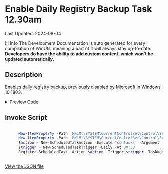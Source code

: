 ﻿# Enable Daily Registry Backup Task 12.30am

Last Updated: 2024-08-04


!!! info
     The Development Documentation is auto generated for every compilation of WinUtil, meaning a part of it will always stay up-to-date. **Developers do have the ability to add custom content, which won't be updated automatically.**


## Description

Enables daily registry backup, previously disabled by Microsoft in Windows 10 1803.

<!-- BEGIN CUSTOM CONTENT -->

<!-- END CUSTOM CONTENT -->

<details>
<summary>Preview Code</summary>

```json
{
    "Content":  "Enable Daily Registry Backup Task 12.30am",
    "Description":  "Enables daily registry backup, previously disabled by Microsoft in Windows 10 1803.",
    "category":  "Features",
    "link":  "https://christitustech.github.io/winutil/dev/features/Legacy-Windows-Panels/user",
    "panel":  "1",
    "Order":  "a017_",
    "feature":  [

                ],
    "InvokeScript":  [
                         "\r\n      New-ItemProperty -Path \u0027HKLM:\\SYSTEM\\CurrentControlSet\\Control\\Session Manager\\Configuration Manager\u0027 -Name \u0027EnablePeriodicBackup\u0027 -Type DWord -Value 1 -Force\r\n      New-ItemProperty -Path \u0027HKLM:\\SYSTEM\\CurrentControlSet\\Control\\Session Manager\\Configuration Manager\u0027 -Name \u0027BackupCount\u0027 -Type DWord -Value 2 -Force\r\n      $action = New-ScheduledTaskAction -Execute \u0027schtasks\u0027 -Argument \u0027/run /i /tn \"\\Microsoft\\Windows\\Registry\\RegIdleBackup\"\u0027\r\n      $trigger = New-ScheduledTaskTrigger -Daily -At 00:30\r\n      Register-ScheduledTask -Action $action -Trigger $trigger -TaskName \u0027AutoRegBackup\u0027 -Description \u0027Create System Registry Backups\u0027 -User \u0027System\u0027\r\n      "
                     ]
}
```
</details>

## Invoke Script

```powershell

      New-ItemProperty -Path 'HKLM:\SYSTEM\CurrentControlSet\Control\Session Manager\Configuration Manager' -Name 'EnablePeriodicBackup' -Type DWord -Value 1 -Force
      New-ItemProperty -Path 'HKLM:\SYSTEM\CurrentControlSet\Control\Session Manager\Configuration Manager' -Name 'BackupCount' -Type DWord -Value 2 -Force
      $action = New-ScheduledTaskAction -Execute 'schtasks' -Argument '/run /i /tn "\Microsoft\Windows\Registry\RegIdleBackup"'
      $trigger = New-ScheduledTaskTrigger -Daily -At 00:30
      Register-ScheduledTask -Action $action -Trigger $trigger -TaskName 'AutoRegBackup' -Description 'Create System Registry Backups' -User 'System'
      

```
<!-- BEGIN SECOND CUSTOM CONTENT -->

<!-- END SECOND CUSTOM CONTENT -->

[View the JSON file](https://github.com/ChrisTitusTech/winutil/tree/main/config/feature.json)

